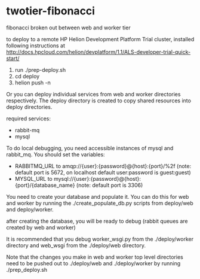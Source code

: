 # twotier-fibonacci
fibonacci broken out between web and worker tier

to deploy to a remote HP Helion Development Platform Trial cluster, installed following instructions at http://docs.hpcloud.com/helion/devplatform/1.1/ALS-developer-trial-quick-start/


1. run ./prep-deploy.sh
2. cd deploy
3. helion push -n

Or you can deploy individual services from web and worker directories respectively. The deploy directory is created to copy shared resources into deploy directories. 

required services:
* rabbit-mq
* mysql

To do local debugging, you need accessible instances of mysql and rabbit_mq. You should set the variables: 
* RABBITMQ_URL to amqp://{user}:{password}@{host}:{port}/%2f (note: default port is 5672, on localhost default user:password is guest:guest)
* MYSQL_URL to mysql://{user}:{password}@{host}:{port}/{database_name} (note: default port is 3306)

You need to create your database and populate it. You can do this for web and worker by running the ./create_populate_db.py scripts from deploy/web and deploy/worker. 

after creating the database, you will be ready to debug (rabbit queues are created by web and worker)

It is recommended that you  debug worker_wsgi.py from the ./deploy/worker directory and web_wsgi from the ./deploy/web directory. 

Note that the changes you make in web and worker top level directories need to be pushed out to ./deploy/web and ./deploy/worker by running ./prep_deploy.sh





